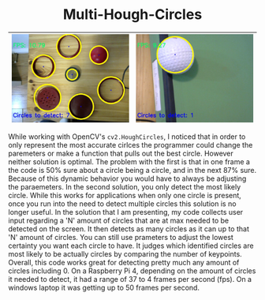 <div align="center">

# Multi-Hough-Circles

</div>

<center>

| ![img1](https://github.com/AydenBravender/Multi-Hough-Circles/blob/main/image1.jpg?raw=true) | ![img2](https://github.com/AydenBravender/Multi-Hough-Circles/blob/main/image2.jpg?raw=true) |
|--------------------------|--------------------------|

</center>

While working with OpenCV's `cv2.HoughCircles`, I noticed that in order to only represent the most accurate cirlces the programmer could change the paremeters or make a function that pulls out the best circle. However neither solution is optimal. The problem with the first is that in one frame a the code is 50% sure about a circle being a circle, and in the next 87% sure. Because of this dynamic behavior you would have to always be adjusting the paraemeters. In the second solution, you only detect the most likely circle. While this works for applications when only one circle is present, once you run into the need to detect multiple circles this solution is no longer useful. In the solution that I am presenting, my code collects user input regarding a 'N' amount of circles that are at max needed to be detected on the screen. It then detects as many circles as it can up to that 'N' amount of circles. You can still use prameters to adjust the lowest certainty you want each circle to have. It judges which identified circles are most likely to be actually circles by comparing the number of keypoints. Overall, this code works great for detecting pretty much any amount of circles including 0. On a Raspberry Pi 4, depending on the amount of circles it needed to detect, it had a range of 37 to 4 frames per second (fps). On a windows laptop it was getting up to 50 frames per second.

